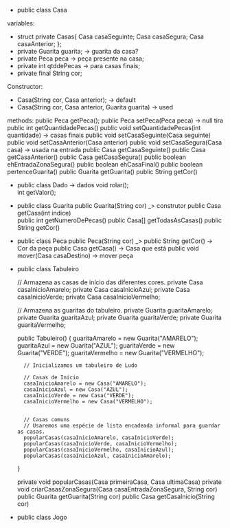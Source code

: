 * public class Casa

variables:
- struct private Casas{
    Casa casaSeguinte;
    Casa casaSegura;
    Casa casaAnterior;
  };
- private Guarita guarita;   -> guarita da casa?
- private Peca peca          -> peça presente na casa;
- private int qtddePecas     -> para casas finais;
- private final String cor;

Constructor:
- Casa(String cor, Casa anterior);                 -> default
- Casa(String cor, Casa anterior, Guarita guarita) -> used

methods:
    public Peca getPeca();
    public Peca setPeca(Peca peca) -> null tira
    public int getQuantidadePecas()
    public void setQuantidadePecas(int quantidade) -> casas finais
    public void setCasaSeguinte(Casa seguinte)
    public void setCasaAnterior(Casa anterior)
    public void setCasaSegura(Casa casa) -> usada na entrada
    public Casa getCasaSeguinte()
    public Casa getCasaAnterior()
    public Casa getCasaSegura()
    public boolean ehEntradaZonaSegura()
    public boolean ehCasaFinal() 
    public boolean pertenceGuarita()
    public Guarita getGuarita()
    public String getCor()

* public class Dado -> dados
void rolar();   
int getValor();

* public class Guarita
    public Guarita(String cor)        _> construtor
    public Casa getCasa(int indice)   
    public int getNumeroDePecas()
    public Casa[] getTodasAsCasas()
    public String getCor() 

* public class Peca
  public Peca(String cor)               _>
    public String getCor()              -> Cor da peça
    public Casa getCasa()               -> Casa que está
    public void mover(Casa casaDestino) -> mover peça

* public class Tabuleiro

    // Armazena as casas de início das diferentes cores.
    private Casa casaInicioAmarelo;
    private Casa casaInicioAzul;
    private Casa casaInicioVerde;
    private Casa casaInicioVermelho;    
    
    // Armazena as guaritas do tabuleiro.
    private Guarita guaritaAmarelo;
    private Guarita guaritaAzul;
    private Guarita guaritaVerde;
    private Guarita guaritaVermelho;
    
    public Tabuleiro() {
        guaritaAmarelo = new Guarita("AMARELO");
        guaritaAzul = new Guarita("AZUL");
        guaritaVerde = new Guarita("VERDE");
        guaritaVermelho = new Guarita("VERMELHO");
        
        // Inicializamos um tabuleiro de Ludo
        
        // Casas de Inicio
        casaInicioAmarelo = new Casa("AMARELO");
        casaInicioAzul = new Casa("AZUL");
        casaInicioVerde = new Casa("VERDE");
        casaInicioVermelho = new Casa("VERMELHO");
        
        
        // Casas comuns
        // Usaremos uma espécie de lista encadeada informal para guardar as casas.
        popularCasas(casaInicioAmarelo, casaInicioVerde);
        popularCasas(casaInicioVerde, casaInicioVermelho);
        popularCasas(casaInicioVermelho, casaInicioAzul);
        popularCasas(casaInicioAzul, casaInicioAmarelo);
    }
    
    private void popularCasas(Casa primeiraCasa, Casa ultimaCasa)
    private void criarCasasZonaSegura(Casa casaEntradaZonaSegura, String cor)
    public Guarita getGuarita(String cor)
    public Casa getCasaInicio(String cor)

* public class Jogo
